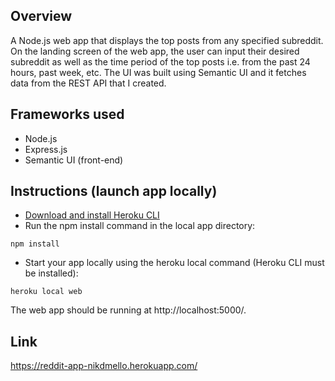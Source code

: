 ## Overview
A Node.js web app that displays the top posts from any specified subreddit. On the landing screen of the web app, the user can input their desired subreddit as well as the time period of the top posts i.e. from the past 24 hours, past week, etc. The UI was built using Semantic UI and it fetches data from the REST API that I created.

## Frameworks used
- Node.js
- Express.js
- Semantic UI (front-end)

## Instructions (launch app locally)
- [Download and install Heroku CLI](https://devcenter.heroku.com/articles/heroku-cli)
- Run the npm install command in the local app directory:
```
npm install
```
- Start your app locally using the heroku local command (Heroku CLI must be installed):
```
heroku local web
```
The web app should be running at http://localhost:5000/.


## Link
https://reddit-app-nikdmello.herokuapp.com/ 
